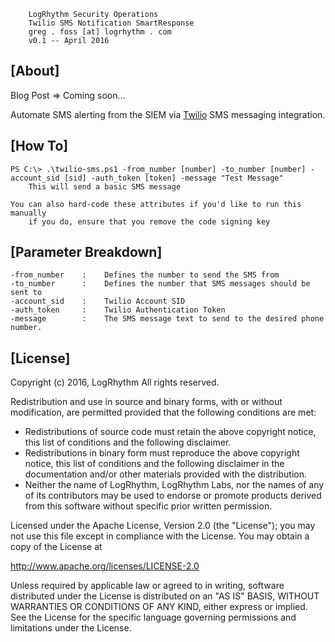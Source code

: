 
        LogRhythm Security Operations
        Twilio SMS Notification SmartResponse
        greg . foss [at] logrhythm . com
        v0.1 -- April 2016

## [About]

Blog Post => Coming soon...

Automate SMS alerting from the SIEM via <a href="https://www.twilio.com/">Twilio</a> SMS messaging integration.



## [How To]

 	PS C:\> .\twilio-sms.ps1 -from_number [number] -to_number [number] -account_sid [sid] -auth_token [token] -message "Test Message"
        This will send a basic SMS message

    You can also hard-code these attributes if you'd like to run this manually
        if you do, ensure that you remove the code signing key


## [Parameter Breakdown]

	-from_number    :    Defines the number to send the SMS from
    -to_number      :    Defines the number that SMS messages should be sent to
    -account_sid    :    Twilio Account SID
    -auth_token     :    Twilio Authentication Token
    -message        :    The SMS message text to send to the desired phone number.


## [License]

Copyright (c) 2016, LogRhythm
All rights reserved.

Redistribution and use in source and binary forms, with or without
modification, are permitted provided that the following conditions are met:
* Redistributions of source code must retain the above copyright notice, this list of conditions and the following disclaimer.
* Redistributions in binary form must reproduce the above copyright notice, this list of conditions and the following disclaimer in the documentation and/or other materials provided with the distribution.
* Neither the name of LogRhythm, LogRhythm Labs, nor the names of any of its contributors may be used to endorse or promote products derived from this software without specific prior written permission.

Licensed under the Apache License, Version 2.0 (the "License");
you may not use this file except in compliance with the License.
You may obtain a copy of the License at

http://www.apache.org/licenses/LICENSE-2.0

Unless required by applicable law or agreed to in writing, software
distributed under the License is distributed on an "AS IS" BASIS,
WITHOUT WARRANTIES OR CONDITIONS OF ANY KIND, either express or implied.
See the License for the specific language governing permissions and
limitations under the License.

